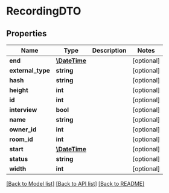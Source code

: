 # RecordingDTO

## Properties
Name | Type | Description | Notes
------------ | ------------- | ------------- | -------------
**end** | [**\DateTime**](\DateTime.md) |  | [optional] 
**external_type** | **string** |  | [optional] 
**hash** | **string** |  | [optional] 
**height** | **int** |  | [optional] 
**id** | **int** |  | [optional] 
**interview** | **bool** |  | [optional] 
**name** | **string** |  | [optional] 
**owner_id** | **int** |  | [optional] 
**room_id** | **int** |  | [optional] 
**start** | [**\DateTime**](\DateTime.md) |  | [optional] 
**status** | **string** |  | [optional] 
**width** | **int** |  | [optional] 

[[Back to Model list]](../../README.md#documentation-for-models) [[Back to API list]](../../README.md#documentation-for-api-endpoints) [[Back to README]](../../README.md)

